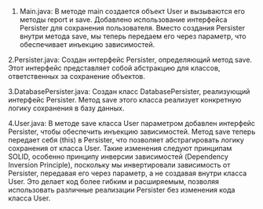 1. Main.java:
    В методе main создается объект User и вызываются его методы report и save.
    Добавлено использование интерфейса Persister для сохранения пользователя.
    Вместо создания Persister внутри метода save, мы теперь передаем его через параметр, что обеспечивает инъекцию зависимостей.

2.Persister.java:
    Создан интерфейс Persister, определяющий метод save. Этот интерфейс представляет собой абстракцию для классов, ответственных за сохранение объектов.

3.DatabasePersister.java:
  Создан класс DatabasePersister, реализующий интерфейс Persister.
  Метод save этого класса реализует конкретную логику сохранения в базу данных.

4.User.java:
  В методе save класса User параметром добавлен интерфейс Persister, чтобы обеспечить инъекцию зависимостей.
  Метод save теперь передает себя (this) в Persister, что позволяет абстрагировать логику сохранения от класса User.
  Такие изменения следуют принципам SOLID, особенно принципу инверсии зависимостей (Dependency Inversion Principle), поскольку мы инвертировали зависимость от Persister, передавая его через параметр, а не создавая внутри класса User. 
  Это делает код более гибким и расширяемым, позволяя использовать различные реализации Persister без изменения кода класса User.
